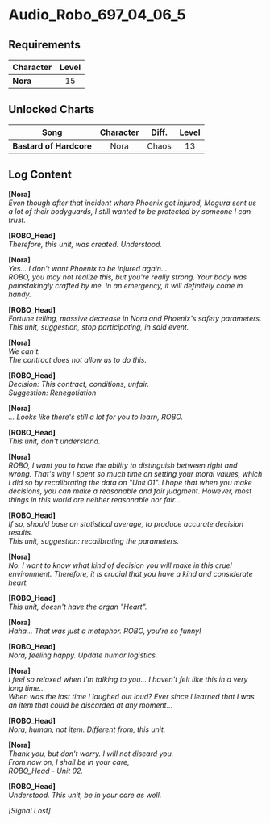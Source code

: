 # Audio_Robo_697_04_06_5
## Requirements
|Character|Level|
|---------|:---:|
|**Nora** | 15  |

## Unlocked Charts
|         Song          |Character|Diff.|Level|
|-----------------------|:-------:|:---:|:---:|
|**Bastard of Hardcore**|  Nora   |Chaos| 13  |

## Log Content
**[Nora]**<br>
*Even though after that incident where Phoenix got injured, Mogura sent us a lot of their bodyguards, I still wanted to be protected by someone I can trust.*

**[ROBO_Head]**<br>
*Therefore, this unit, was created. Understood.*

**[Nora]**<br>
*Yes... I don't want Phoenix to be injured again...<br>
ROBO, you may not realize this, but you're really strong. Your body was painstakingly crafted by me. In an emergency, it will definitely come in handy.*

**[ROBO_Head]**<br>
*Fortune telling, massive decrease in Nora and Phoenix's safety parameters. This unit, suggestion, stop participating, in said event.*

**[Nora]**<br>
*We can't.<br>
The contract does not allow us to do this.*

**[ROBO_Head]**<br>
*Decision: This contract, conditions, unfair.<br>
Suggestion: Renegotiation*

**[Nora]**<br>
*... Looks like there's still a lot for you to learn, ROBO.*

**[ROBO_Head]**<br>
*This unit, don't understand.*

**[Nora]**<br>
*ROBO, I want you to have the ability to distinguish between right and wrong. That's why I spent so much time on setting your moral values, which I did so by recalibrating the data on "Unit 01". I hope that when you make decisions, you can make a reasonable and fair judgment. However, most things in this world are neither reasonable nor fair...*

**[ROBO_Head]**<br>
*If so, should base on statistical average, to produce accurate decision results.<br>
This unit, suggestion: recalibrating the parameters.*

**[Nora]**<br>
*No. I want to know what kind of decision you will make in this cruel environment. Therefore, it is crucial that you have a kind and considerate heart.*

**[ROBO_Head]**<br>
*This unit, doesn't have the organ "Heart".*

**[Nora]**<br>
*Haha... That was just a metaphor. ROBO, you're so funny!*

**[ROBO_Head]**<br>
*Nora, feeling happy. Update humor logistics.*

**[Nora]**<br>
*I feel so relaxed when I'm talking to you... I haven't felt like this in a very long time...<br>
When was the last time I laughed out loud? Ever since I learned that I was an item that could be discarded at any moment...*

**[ROBO_Head]**<br>
*Nora, human, not item. Different from, this unit.*

**[Nora]**<br>
*Thank you, but don't worry. I will not discard you.<br>
From now on, I shall be in your care, <br>
ROBO\_Head \- Unit 02.*

**[ROBO_Head]**<br>
*Understood. This unit, be in your care as well.*

*[Signal Lost]*
